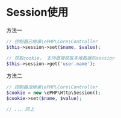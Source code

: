 # Session使用

方法一

```php
// 控制器已继承\ePHP\Core\Controller
$this->session->set($name, $value);

// 获取cookie， 支持直接获取多维数据的session
$this->session->get('user.name');
```

方法二

```php
// 控制器没继承\ePHP\Core\Controller
$cookie = new \ePHP\Http\Session();
$cookie->set($name, $value);

// ... 同上
```



